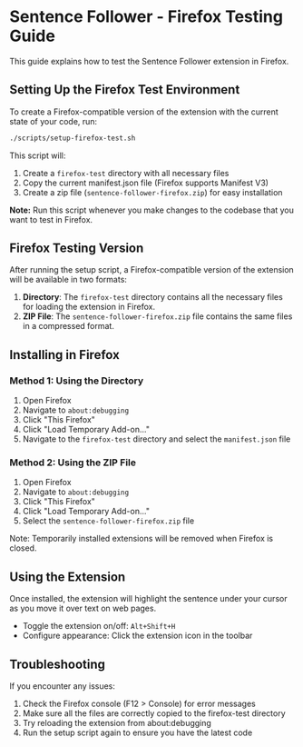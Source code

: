 # Sentence Follower - Firefox Testing Guide

This guide explains how to test the Sentence Follower extension in Firefox.

## Setting Up the Firefox Test Environment

To create a Firefox-compatible version of the extension with the current state of your code, run:

```bash
./scripts/setup-firefox-test.sh
```

This script will:

1. Create a `firefox-test` directory with all necessary files
2. Copy the current manifest.json file (Firefox supports Manifest V3)
3. Create a zip file (`sentence-follower-firefox.zip`) for easy installation

**Note:** Run this script whenever you make changes to the codebase that you want to test in Firefox.

## Firefox Testing Version

After running the setup script, a Firefox-compatible version of the extension will be available in two formats:

1. **Directory**: The `firefox-test` directory contains all the necessary files for loading the extension in Firefox.
2. **ZIP File**: The `sentence-follower-firefox.zip` file contains the same files in a compressed format.

## Installing in Firefox

### Method 1: Using the Directory

1. Open Firefox
2. Navigate to `about:debugging`
3. Click "This Firefox"
4. Click "Load Temporary Add-on..."
5. Navigate to the `firefox-test` directory and select the `manifest.json` file

### Method 2: Using the ZIP File

1. Open Firefox
2. Navigate to `about:debugging`
3. Click "This Firefox"
4. Click "Load Temporary Add-on..."
5. Select the `sentence-follower-firefox.zip` file

Note: Temporarily installed extensions will be removed when Firefox is closed.

## Using the Extension

Once installed, the extension will highlight the sentence under your cursor as you move it over text on web pages.

- Toggle the extension on/off: `Alt+Shift+H`
- Configure appearance: Click the extension icon in the toolbar

## Troubleshooting

If you encounter any issues:

1. Check the Firefox console (F12 > Console) for error messages
2. Make sure all the files are correctly copied to the firefox-test directory
3. Try reloading the extension from about:debugging
4. Run the setup script again to ensure you have the latest code
